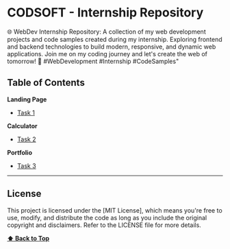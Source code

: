 # CODSOFT - Internship Repository

🌐 WebDev Internship Repository: A collection of my web development projects and code samples created during my internship. Exploring frontend and backend technologies to build modern, responsive, and dynamic web applications. Join me on my coding journey and let's create the web of tomorrow! 🚀 #WebDevelopment #Internship #CodeSamples"

## Table of Contents

**Landing Page**

- [Task 1](https://github.com/dhruvagrawat/CODSOFT/tree/main/LandingPage)

**Calculator**

- [Task 2](https://github.com/dhruvagrawat/CODSOFT/tree/main/Calculator)

**Portfolio**

- [Task 3](https://github.com/dhruvagrawat/CODSOFT/tree/main/Portfolio)

---

## License

This project is licensed under the [MIT License], which means you're free to use, modify, and distribute the code as long as you include the original copyright and disclaimers. Refer to the LICENSE file for more details.

**[⬆ Back to Top](#table-of-contents)**
